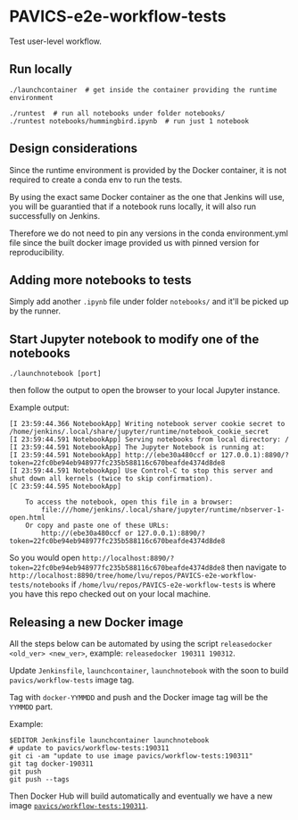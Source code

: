 # PAVICS-e2e-workflow-tests
Test user-level workflow.


## Run locally

```
./launchcontainer  # get inside the container providing the runtime environment

./runtest  # run all notebooks under folder notebooks/
./runtest notebooks/hummingbird.ipynb  # run just 1 notebook
```

## Design considerations

Since the runtime environment is provided by the Docker container, it is not
required to create a conda env to run the tests.

By using the exact same Docker container as the one that Jenkins will use, you
will be guarantied that if a notebook runs locally, it will also run
successfully on Jenkins.

Therefore we do not need to pin any versions in the conda environment.yml file
since the built docker image provided us with pinned version for
reproducibility.


## Adding more notebooks to tests

Simply add another `.ipynb` file under folder `notebooks/` and it'll be picked
up by the runner.


## Start Jupyter notebook to modify one of the notebooks

```
./launchnotebook [port]
```

then follow the output to open the browser to your local Jupyter instance.

Example output:
```
[I 23:59:44.366 NotebookApp] Writing notebook server cookie secret to /home/jenkins/.local/share/jupyter/runtime/notebook_cookie_secret
[I 23:59:44.591 NotebookApp] Serving notebooks from local directory: /
[I 23:59:44.591 NotebookApp] The Jupyter Notebook is running at:
[I 23:59:44.591 NotebookApp] http://(ebe30a480ccf or 127.0.0.1):8890/?token=22fc0be94eb948977fc235b588116c670beafde4374d8de8
[I 23:59:44.591 NotebookApp] Use Control-C to stop this server and shut down all kernels (twice to skip confirmation).
[C 23:59:44.595 NotebookApp]

    To access the notebook, open this file in a browser:
        file:///home/jenkins/.local/share/jupyter/runtime/nbserver-1-open.html
    Or copy and paste one of these URLs:
        http://(ebe30a480ccf or 127.0.0.1):8890/?token=22fc0be94eb948977fc235b588116c670beafde4374d8de8
```

So you would open
`http://localhost:8890/?token=22fc0be94eb948977fc235b588116c670beafde4374d8de8`
then navigate to
`http://localhost:8890/tree/home/lvu/repos/PAVICS-e2e-workflow-tests/notebooks`
if `/home/lvu/repos/PAVICS-e2e-workflow-tests` is where you have this repo
checked out on your local machine.


## Releasing a new Docker image

All the steps below can be automated by using the script `releasedocker
<old_ver> <new_ver>`, example: `releasedocker 190311 190312`.

Update `Jenkinsfile`, `launchcontainer`, `launchnotebook` with the soon to
build `pavics/workflow-tests` image tag.

Tag with `docker-YYMMDD` and push and the Docker image tag will be the `YYMMDD` part.

Example:
```
$EDITOR Jenkinsfile launchcontainer launchnotebook
# update to pavics/workflow-tests:190311
git ci -am "update to use image pavics/workflow-tests:190311"
git tag docker-190311
git push
git push --tags
```

Then Docker Hub will build automatically and eventually we have a new image
[`pavics/workflow-tests:190311`](https://hub.docker.com/r/pavics/workflow-tests).
